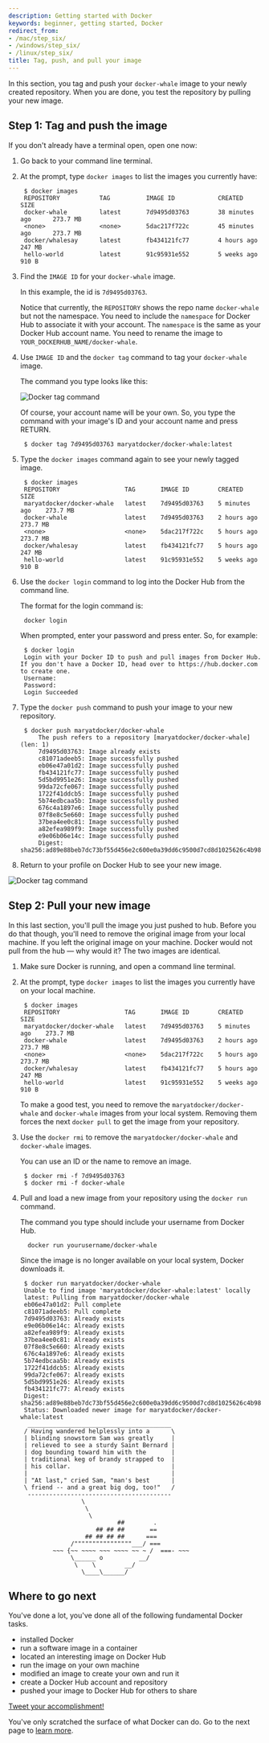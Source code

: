 ```yaml
---
description: Getting started with Docker
keywords: beginner, getting started, Docker
redirect_from:
- /mac/step_six/
- /windows/step_six/
- /linux/step_six/
title: Tag, push, and pull your image
---
```


In this section, you tag and push your `docker-whale` image to your newly
created repository. When you are done, you test the repository by pulling your
new image.

## Step 1: Tag and push the image

If you don't already have a terminal open, open one now:

1. Go back to your command line terminal.

2. At the prompt, type `docker images` to list the images you currently have:

        $ docker images
        REPOSITORY           TAG          IMAGE ID            CREATED             SIZE
        docker-whale         latest       7d9495d03763        38 minutes ago      273.7 MB
        <none>               <none>       5dac217f722c        45 minutes ago      273.7 MB
        docker/whalesay      latest       fb434121fc77        4 hours ago         247 MB
        hello-world          latest       91c95931e552        5 weeks ago         910 B

5. Find the `IMAGE ID` for your `docker-whale` image.

  	 In this example, the id is `7d9495d03763`.

     Notice that currently, the `REPOSITORY` shows the repo name `docker-whale`
     but not the namespace. You need to include the `namespace` for Docker Hub to
     associate it with your account. The `namespace` is the same as your Docker
     Hub account name. You need to rename the image to
     `YOUR_DOCKERHUB_NAME/docker-whale`.

6. Use `IMAGE ID` and the `docker tag` command to tag your `docker-whale` image.

    The command you type looks like this:

    ![Docker tag command](tutimg/tagger.png)

    Of course, your account name will be your own. So, you type the command with
    your image's ID and your account name and press RETURN.

		$ docker tag 7d9495d03763 maryatdocker/docker-whale:latest

7. Type the `docker images` command again to see your newly tagged image.

        $ docker images
        REPOSITORY                  TAG       IMAGE ID        CREATED          SIZE
        maryatdocker/docker-whale   latest    7d9495d03763    5 minutes ago    273.7 MB
        docker-whale                latest    7d9495d03763    2 hours ago      273.7 MB
        <none>                      <none>    5dac217f722c    5 hours ago      273.7 MB
        docker/whalesay             latest    fb434121fc77    5 hours ago      247 MB
        hello-world                 latest    91c95931e552    5 weeks ago      910 B

8. Use the `docker login` command to log into the Docker Hub from the command line.

    The format for the login command is:

        docker login

    When prompted, enter your password and press enter. So, for example:

        $ docker login
        Login with your Docker ID to push and pull images from Docker Hub. If you don't have a Docker ID, head over to https://hub.docker.com to create one.
        Username:
        Password:
        Login Succeeded

9. Type the `docker push` command to push your image to your new repository.

		$ docker push maryatdocker/docker-whale
			The push refers to a repository [maryatdocker/docker-whale] (len: 1)
			7d9495d03763: Image already exists
			c81071adeeb5: Image successfully pushed
			eb06e47a01d2: Image successfully pushed
			fb434121fc77: Image successfully pushed
			5d5bd9951e26: Image successfully pushed
			99da72cfe067: Image successfully pushed
			1722f41ddcb5: Image successfully pushed
			5b74edbcaa5b: Image successfully pushed
			676c4a1897e6: Image successfully pushed
			07f8e8c5e660: Image successfully pushed
			37bea4ee0c81: Image successfully pushed
			a82efea989f9: Image successfully pushed
			e9e06b06e14c: Image successfully pushed
			Digest: sha256:ad89e88beb7dc73bf55d456e2c600e0a39dd6c9500d7cd8d1025626c4b985011

10. Return to your profile on Docker Hub to see your new image.

  ![Docker tag command](tutimg/new_image.png)

## Step 2: Pull your new image

In this last section, you'll pull the image you just pushed to hub. Before you
do that though, you'll need to remove the original image from your local
machine. If you left the original image on your machine. Docker would not pull
from the hub &mdash; why would it? The two images are identical.

1. Make sure Docker is running, and open a command line terminal.

2. At the prompt, type `docker images` to list the images you currently have on your local machine.

		$ docker images
		REPOSITORY                  TAG       IMAGE ID        CREATED          SIZE
		maryatdocker/docker-whale   latest    7d9495d03763    5 minutes ago    273.7 MB
		docker-whale                latest    7d9495d03763    2 hours ago      273.7 MB
		<none>                      <none>    5dac217f722c    5 hours ago      273.7 MB
		docker/whalesay             latest    fb434121fc77    5 hours ago      247 MB
		hello-world                 latest    91c95931e552    5 weeks ago      910 B

    To make a good test, you need to remove the `maryatdocker/docker-whale` and
   `docker-whale` images from your local system. Removing them forces the next
   `docker pull` to get the image from your repository.

3. Use the `docker rmi` to remove the `maryatdocker/docker-whale` and `docker-whale`
images.

	You can use an ID or the name to remove an image.

		$ docker rmi -f 7d9495d03763
		$ docker rmi -f docker-whale

4. Pull and load a new image from your repository using the `docker run` command.

    The command you type should include your username from Docker Hub.

         docker run yourusername/docker-whale

	Since the image is no longer available on your local system, Docker downloads it.

		$ docker run maryatdocker/docker-whale
		Unable to find image 'maryatdocker/docker-whale:latest' locally
		latest: Pulling from maryatdocker/docker-whale
		eb06e47a01d2: Pull complete
		c81071adeeb5: Pull complete
		7d9495d03763: Already exists
		e9e06b06e14c: Already exists
		a82efea989f9: Already exists
		37bea4ee0c81: Already exists
		07f8e8c5e660: Already exists
		676c4a1897e6: Already exists
		5b74edbcaa5b: Already exists
		1722f41ddcb5: Already exists
		99da72cfe067: Already exists
		5d5bd9951e26: Already exists
		fb434121fc77: Already exists
		Digest: sha256:ad89e88beb7dc73bf55d456e2c600e0a39dd6c9500d7cd8d1025626c4b985011
		Status: Downloaded newer image for maryatdocker/docker-whale:latest
         ________________________________________
        / Having wandered helplessly into a      \
        | blinding snowstorm Sam was greatly     |
        | relieved to see a sturdy Saint Bernard |
        | dog bounding toward him with the       |
        | traditional keg of brandy strapped to  |
        | his collar.                            |
        |                                        |
        | "At last," cried Sam, "man's best      |
        \ friend -- and a great big dog, too!"   /
         ----------------------------------------
                        \
                         \
                          \
                                  ##        .
                            ## ## ##       ==
                         ## ## ## ##      ===
                     /""""""""""""""""___/ ===
                ~~~ {~~ ~~~~ ~~~ ~~~~ ~~ ~ /  ===- ~~~
                     \______ o          __/
                      \    \        __/
                        \____\______/

## Where to go next

You've done a lot, you've done all of the following fundamental Docker tasks.

* installed Docker
* run a software image in a container
* located an interesting image on Docker Hub
* run the image on your own machine
* modified an image to create your own and run it
* create a Docker Hub account and repository
* pushed your image to Docker Hub for others to share

<a href="https://twitter.com/intent/tweet?button_hashtag=dockerdocs&text=Just%20ran%20a%20container%20with%20an%20image%20I%20built.%20Find%20it%20on%20%23dockerhub.%20Build%20your%20own%3A%20http%3A%2F%2Fgoo.gl%2FMUi7cA" class="twitter-hashtag-button" data-size="large" data-related="docker" target="_blank">Tweet your accomplishment!</a>
<script>!function(d,s,id){var js,fjs=d.getElementsByTagName(s)[0],p=/^http:/.test(d.location)?'http':'https';if(!d.getElementById(id)){js=d.createElement(s);js.id=id;js.src=p+'://platform.twitter.com/widgets.js';fjs.parentNode.insertBefore(js,fjs);}}(document, 'script', 'twitter-wjs');</script>

You've only scratched the surface of what Docker can do. Go to the next page to [learn more](last_page.md).


&nbsp;
